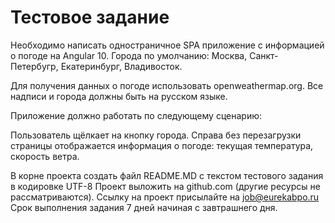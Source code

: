 # Тестовое задание

Необходимо написать одностраничное SPA приложение с информацией о погоде на Angular 10. Города по умолчанию: Москва, Санкт-Петербугр, Екатеринбург, Владивосток.

Для получения данных о погоде использовать openweathermap.org. Все надписи и города должны быть на русском языке.

Приложение должно работать по следующему сценарию:

Пользователь щёлкает на кнопку города. Справа без перезагрузки страницы отображается информация о погоде: текущая температура, скорость ветра.

В корне проекта создать файл README.MD с текстом тестового задания в кодировке UTF-8
Проект выложить на github.com (другие ресурсы не рассматриваются).
Ссылку на проект присылайте на job@eurekabpo.ru
Срок выполнения задания 7 дней начиная с завтрашнего дня.
